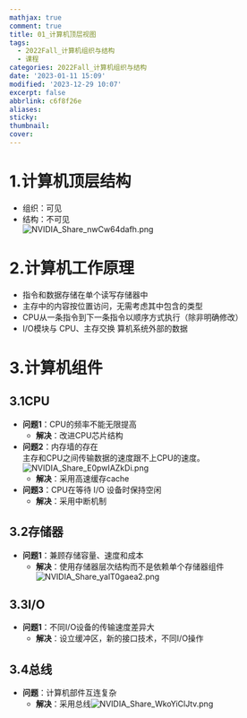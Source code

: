 ```yaml
---
mathjax: true
comment: true
title: 01_计算机顶层视图
tags:
  - 2022Fall_计算机组织与结构
  - 课程
categories: 2022Fall_计算机组织与结构
date: '2023-01-11 15:09'
modified: '2023-12-29 10:07'
excerpt: false
abbrlink: c6f8f26e
aliases:
sticky:
thumbnail:
cover:
---
```


# 1.计算机顶层结构

- 组织：可见
- 结构：不可见  
![NVIDIA_Share_nwCw64dafh.png](https://chillcharlie-img.oss-cn-hangzhou.aliyuncs.com/img/NVIDIA_Share_nwCw64dafh.png)

# 2.计算机工作原理

- 指令和数据存储在单个读写存储器中
- 主存中的内容按位置访问，无需考虑其中包含的类型
- CPU从一条指令到下一条指令以顺序方式执行（除非明确修改）
- I/O模块与 CPU、主存交换 算机系统外部的数据

# 3.计算机组件

## 3.1CPU

- **问题1**：CPU的频率不能无限提高
	- **解决**：改进CPU芯片结构
- **问题2**：内存墙的存在  
	主存和CPU之间传输数据的速度跟不上CPU的速度。![NVIDIA_Share_E0pwIAZkDi.png](https://chillcharlie-img.oss-cn-hangzhou.aliyuncs.com/img/NVIDIA_Share_E0pwIAZkDi.png)
	- **解决**：采用高速缓存cache
- **问题3**：CPU在等待 I/O 设备时保持空闲
	- **解决**：采用中断机制

## 3.2存储器

- **问题1**：兼顾存储容量、速度和成本
	- **解决**：使用存储器层次结构而不是依赖单个存储器组件![NVIDIA_Share_yalT0gaea2.png](https://chillcharlie-img.oss-cn-hangzhou.aliyuncs.com/img/NVIDIA_Share_yalT0gaea2.png)

## 3.3I/O

- **问题1**：不同I/O设备的传输速度差异大
	- **解决**：设立缓冲区，新的接口技术，不同I/O操作

## 3.4总线

- **问题**：计算机部件互连复杂
	- **解决**：采用总线![NVIDIA_Share_WkoYiClJtv.png](https://chillcharlie-img.oss-cn-hangzhou.aliyuncs.com/img/NVIDIA_Share_WkoYiClJtv.png)
